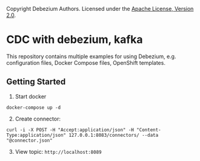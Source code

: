 Copyright Debezium Authors. Licensed under the [Apache License, Version 2.0](http://www.apache.org/licenses/LICENSE-2.0).

# CDC with debezium, kafka

This repository contains multiple examples for using Debezium, e.g. configuration files, Docker Compose files, OpenShift templates.


## Getting Started
1. Start docker
```
docker-compose up -d
```
2. Create connector:
```
curl -i -X POST -H "Accept:application/json" -H "Content-Type:application/json" 127.0.0.1:8083/connectors/ --data "@connector.json"
```
3. View topic: `http://localhost:8089`
